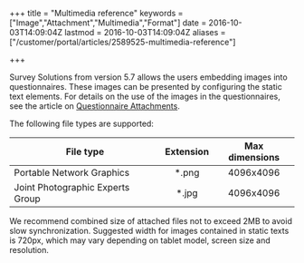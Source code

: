+++
title = "Multimedia reference"
keywords = ["Image","Attachment","Multimedia","Format"]
date = 2016-10-03T14:09:04Z
lastmod = 2016-10-03T14:09:04Z
aliases = ["/customer/portal/articles/2589525-multimedia-reference"]

+++

Survey Solutions from version 5.7 allows the users embedding images into
questionnaires. These images can be presented by configuring the static
text elements. For details on the use of the images in the
questionnaires, see the article
on [Questionnaire Attachments](http://surveysolutions.desk.com/customer/en/portal/articles/2466173-questionnaire-attachments).  
  
The following file types are supported:

<table>
<thead>
<tr class="header">
<th>File type</th>
<th style="text-align: center;">Extension</th>
<th style="text-align: center;">Max dimensions</th>
</tr>
</thead>
<tbody>
<tr class="odd">
<td>Portable Network Graphics</td>
<td style="text-align: center;">*.png</td>
<td style="text-align: center;">4096x4096</td>
</tr>
<tr class="even">
<td>Joint Photographic Experts Group</td>
<td style="text-align: center;">*.jpg</td>
<td style="text-align: center;">4096x4096</td>
</tr>
</tbody>
</table>

  
We recommend combined size of attached files not to exceed 2MB to avoid
slow synchronization. Suggested width for images contained in static
texts is 720px, which may vary depending on tablet model, screen size
and resolution.
